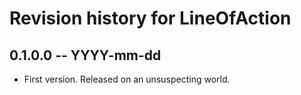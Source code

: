 # Revision history for LineOfAction

## 0.1.0.0 -- YYYY-mm-dd

* First version. Released on an unsuspecting world.
